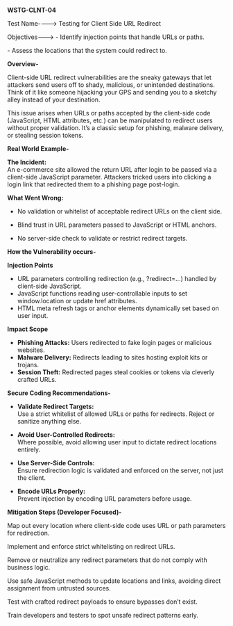 **WSTG-CLNT-04**

Test Name----\> Testing for Client Side URL Redirect

Objectives---\> \- Identify injection points that handle URLs or paths.

\- Assess the locations that the system could redirect to.

**Overview-**

Client-side URL redirect vulnerabilities are the sneaky gateways that let attackers send users off to shady, malicious, or unintended destinations. Think of it like someone hijacking your GPS and sending you to a sketchy alley instead of your destination.

This issue arises when URLs or paths accepted by the client-side code (JavaScript, HTML attributes, etc.) can be manipulated to redirect users without proper validation. It’s a classic setup for phishing, malware delivery, or stealing session tokens.

**Real World Example-**

**The Incident:**  
An e-commerce site allowed the return URL after login to be passed via a client-side JavaScript parameter. Attackers tricked users into clicking a login link that redirected them to a phishing page post-login.

**What Went Wrong:**

* No validation or whitelist of acceptable redirect URLs on the client side.

* Blind trust in URL parameters passed to JavaScript or HTML anchors.

* No server-side check to validate or restrict redirect targets.

**How the Vulnerability occurs-**

**Injection Points**

* URL parameters controlling redirection (e.g., ?redirect=...) handled by client-side JavaScript.  
* JavaScript functions reading user-controllable inputs to set window.location or update href attributes.  
* HTML meta refresh tags or anchor elements dynamically set based on user input.

**Impact Scope**

* **Phishing Attacks:** Users redirected to fake login pages or malicious websites.  
* **Malware Delivery:** Redirects leading to sites hosting exploit kits or trojans.  
* **Session Theft:** Redirected pages steal cookies or tokens via cleverly crafted URLs.

**Secure Coding Recommendations-**

* **Validate Redirect Targets:**  
  Use a strict whitelist of allowed URLs or paths for redirects. Reject or sanitize anything else.

* **Avoid User-Controlled Redirects:**  
  Where possible, avoid allowing user input to dictate redirect locations entirely.

* **Use Server-Side Controls:**  
  Ensure redirection logic is validated and enforced on the server, not just the client.

* **Encode URLs Properly:**  
  Prevent injection by encoding URL parameters before usage.

**Mitigation Steps (Developer Focused)-**

  Map out every location where client-side code uses URL or path parameters for redirection.

  Implement and enforce strict whitelisting on redirect URLs.

  Remove or neutralize any redirect parameters that do not comply with business logic.

  Use safe JavaScript methods to update locations and links, avoiding direct assignment from untrusted sources.

  Test with crafted redirect payloads to ensure bypasses don’t exist.

  Train developers and testers to spot unsafe redirect patterns early.

